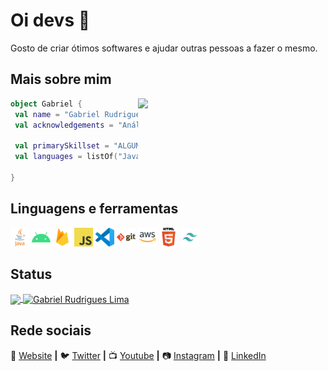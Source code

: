 # Oi devs 👋

Gosto de criar ótimos softwares e ajudar outras pessoas a fazer o mesmo.

## Mais sobre mim

<img align="right" width="300" src="https://i.pinimg.com/originals/e4/26/70/e426702edf874b181aced1e2fa5c6cde.gif?fit=1281%2C716&ssl=1" />

```kotlin
object Gabriel {
 val name = "Gabriel Rudrigues Lima"
 val acknowledgements = "Análise e Desenvolvimento de Sistemas"

 val primarySkillset = "ALGUMAS HABILIDADES"
 val languages = listOf("Java", "Typescript", "Spring", "Kotlin", "React")

}
```

## Linguagens e ferramentas

<code><img height="30" src="https://raw.githubusercontent.com/github/explore/80688e429a7d4ef2fca1e82350fe8e3517d3494d/topics/java/java.png"></code>
<code><img height="30" src="https://raw.githubusercontent.com/github/explore/80688e429a7d4ef2fca1e82350fe8e3517d3494d/topics/android/android.png"></code>
<code><img height="30" src="https://raw.githubusercontent.com/github/explore/80688e429a7d4ef2fca1e82350fe8e3517d3494d/topics/firebase/firebase.png"></code>
<code><img height="30" src="https://raw.githubusercontent.com/github/explore/80688e429a7d4ef2fca1e82350fe8e3517d3494d/topics/javascript/javascript.png"></code>
<code><img height="30" src="https://raw.githubusercontent.com/github/explore/80688e429a7d4ef2fca1e82350fe8e3517d3494d/topics/visual-studio-code/visual-studio-code.png"></code>
<code><img height="30" src="https://raw.githubusercontent.com/github/explore/80688e429a7d4ef2fca1e82350fe8e3517d3494d/topics/git/git.png"></code>
<code><img height="30" src="https://raw.githubusercontent.com/github/explore/fbceb94436312b6dacde68d122a5b9c7d11f9524/topics/aws/aws.png"></code>
<code><img height="30" src="https://raw.githubusercontent.com/github/explore/80688e429a7d4ef2fca1e82350fe8e3517d3494d/topics/html/html.png"></code>
<code><img height="30" src="https://raw.githubusercontent.com/github/explore/261c2cda92d09ccad6f8b2dc91af32a2a5856989/topics/tailwind/tailwind.png"></code>

## Status
<a href="https://github.com/seugirdur">
  <img align="center" src="https://github-readme-stats.vercel.app/api/top-langs/?username=seugirdur&theme=tokyonight&hide_langs_below=1" />
</a>


<a href="https://github.com/seugirdur">
 <img align="center" src="https://github-readme-stats.vercel.app/api?username=seugirdur&show_icons=true&theme=tokyonight&line_height=27" alt="Gabriel Rudrigues Lima" github stats"/>
</a>

[website]: https://github.com/seugirdur
[twitter]: https://twitter.com/gang_gabe
[youtube]: https://www.youtube.com/channel/UCZziyRGUQrXLv0Ylc_hDocA
[instagram]: https://www.instagram.com/gabriel_rudrigues/
[linkedin]: https://www.linkedin.com/in/gabriel-rudrigues/

<br>

## Rede sociais

🏡 [Website][website] **|**
🐦 [Twitter][twitter] **|**
📺 [Youtube][youtube] **|**
📷 [Instagram][instagram] **|**
👔 [LinkedIn][linkedin]
